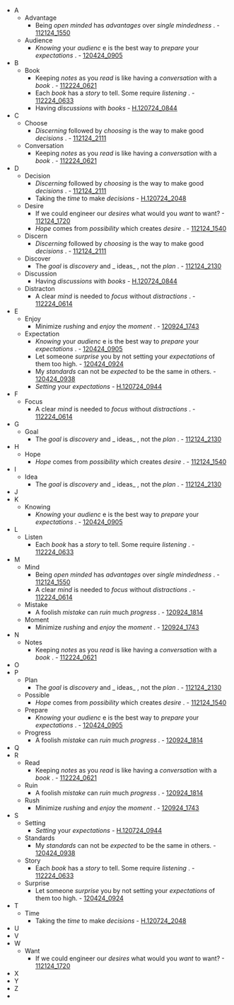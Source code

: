 - A
    - Advantage
        - Being  _open minded_  has  _advantages_  over  _single mindedness_ . - [112124_1550](../DATA/112124_1550.md)
    - Audience
        -  _Knowing_  your  _audienc_ e is the best way to  _prepare_  your  _expectations_ . - [120424_0905](../DATA/120424_0905.md)
- B
    - Book
        - Keeping  _notes_  as you  _read_  is like having a  _conversation_  with a  _book_ . - [112224_0621](../DATA/112224_0621.md)
        - Each  _book_  has a  _story_  to tell. Some require  _listening_ . - [112224_0633](../DATA/112224_0633.md)
        - Having  _discussions_  with  _books_  - [H.120724_0844](../DATA/H.120724_0844.md)
- C
    - Choose
        -  _Discerning_  followed by  _choosing_  is the way to make good  _decisions_ . - [112124_2111](../DATA/112124_2111.md)
    - Conversation
        - Keeping  _notes_  as you  _read_  is like having a  _conversation_  with a  _book_ . - [112224_0621](../DATA/112224_0621.md)
- D
    - Decision
        -  _Discerning_  followed by  _choosing_  is the way to make good  _decisions_ . - [112124_2111](../DATA/112124_2111.md)
        - Taking the  _time_  to make  _decisions_  - [H.120724_2048](../DATA/H.120724_2048.md)
    - Desire
        - If we could engineer our  _desires_  what would you  _want_  to want? - [112124_1720](../DATA/112124_1720.md)
        -  _Hope_  comes from  _possibility_  which creates  _desire_ . - [112124_1540](../DATA/112124_1540.md)
    - Discern
        -  _Discerning_  followed by  _choosing_  is the way to make good  _decisions_ . - [112124_2111](../DATA/112124_2111.md)
    - Discover
        - The  _goal_  is  _discovery_  and _ ideas_ , not the  _plan_ . - [112124_2130](../DATA/112124_2130.md)
    - Discussion
        - Having  _discussions_  with  _books_  - [H.120724_0844](../DATA/H.120724_0844.md)
    - Distracton
        - A clear  _mind_  is needed to  _focus_  without  _distractions_ . - [112224_0614](../DATA/112224_0614.md)
- E
    - Enjoy
        - Minimize  _rushing_  and  _enjoy_  the  _moment_ . - [120924_1743](../DATA/120924_1743.md)
    - Expectation
        -  _Knowing_  your  _audienc_ e is the best way to  _prepare_  your  _expectations_ . - [120424_0905](../DATA/120424_0905.md)
        - Let someone  _surprise_  you by not setting your  _expectations_  of them too high. - [120424_0924](../DATA/120424_0924.md)
        - My  _standards_  can not be  _expected_  to be the same in others. - [120424_0938](../DATA/120424_0938.md)
        -  _Setting_  your  _expectations_  - [H.120724_0944](../DATA/H.120724_0944.md)
- F
    - Focus
        - A clear  _mind_  is needed to  _focus_  without  _distractions_ . - [112224_0614](../DATA/112224_0614.md)
- G
    - Goal
        - The  _goal_  is  _discovery_  and _ ideas_ , not the  _plan_ . - [112124_2130](../DATA/112124_2130.md)
- H
    - Hope
        -  _Hope_  comes from  _possibility_  which creates  _desire_ . - [112124_1540](../DATA/112124_1540.md)
- I
    - Idea
        - The  _goal_  is  _discovery_  and _ ideas_ , not the  _plan_ . - [112124_2130](../DATA/112124_2130.md)
- J
- K
    - Knowing
        -  _Knowing_  your  _audienc_ e is the best way to  _prepare_  your  _expectations_ . - [120424_0905](../DATA/120424_0905.md)
- L
    - Listen
        - Each  _book_  has a  _story_  to tell. Some require  _listening_ . - [112224_0633](../DATA/112224_0633.md)
- M
    - Mind
        - Being  _open minded_  has  _advantages_  over  _single mindedness_ . - [112124_1550](../DATA/112124_1550.md)
        - A clear  _mind_  is needed to  _focus_  without  _distractions_ . - [112224_0614](../DATA/112224_0614.md)
    - Mistake
        - A foolish  _mistake_  can  _ruin_  much  _progress_ .   - [120924_1814](../DATA/120924_1814.md)
    - Moment
        - Minimize  _rushing_  and  _enjoy_  the  _moment_ . - [120924_1743](../DATA/120924_1743.md)
- N
    - Notes
        - Keeping  _notes_  as you  _read_  is like having a  _conversation_  with a  _book_ . - [112224_0621](../DATA/112224_0621.md)
- O
- P
    - Plan
        - The  _goal_  is  _discovery_  and _ ideas_ , not the  _plan_ . - [112124_2130](../DATA/112124_2130.md)
    - Possible
        -  _Hope_  comes from  _possibility_  which creates  _desire_ . - [112124_1540](../DATA/112124_1540.md)
    - Prepare
        -  _Knowing_  your  _audienc_ e is the best way to  _prepare_  your  _expectations_ . - [120424_0905](../DATA/120424_0905.md)
    - Progress
        - A foolish  _mistake_  can  _ruin_  much  _progress_ .   - [120924_1814](../DATA/120924_1814.md)
- Q
- R
    - Read
        - Keeping  _notes_  as you  _read_  is like having a  _conversation_  with a  _book_ . - [112224_0621](../DATA/112224_0621.md)
    - Ruin
        - A foolish  _mistake_  can  _ruin_  much  _progress_ .   - [120924_1814](../DATA/120924_1814.md)
    - Rush
        - Minimize  _rushing_  and  _enjoy_  the  _moment_ . - [120924_1743](../DATA/120924_1743.md)
- S
    - Setting
        -  _Setting_  your  _expectations_  - [H.120724_0944](../DATA/H.120724_0944.md)
    - Standards
        - My  _standards_  can not be  _expected_  to be the same in others. - [120424_0938](../DATA/120424_0938.md)
    - Story
        - Each  _book_  has a  _story_  to tell. Some require  _listening_ . - [112224_0633](../DATA/112224_0633.md)
    - Surprise
        - Let someone  _surprise_  you by not setting your  _expectations_  of them too high. - [120424_0924](../DATA/120424_0924.md)
- T
    - Time
        - Taking the  _time_  to make  _decisions_  - [H.120724_2048](../DATA/H.120724_2048.md)
- U
- V
- W
    - Want
        - If we could engineer our  _desires_  what would you  _want_  to want? - [112124_1720](../DATA/112124_1720.md)
- X
- Y
- Z
- 
